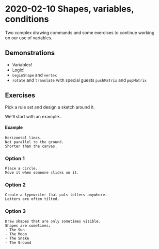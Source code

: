 # 2020-02-10 Shapes, variables, conditions

Two complex drawing commands and some exercises to continue working on our use of variables.

## Demonstrations

- Variables!
- Logic!
- `beginShape` and `vertex`
- `rotate` and `translate` with special guests `pushMatrix` and `popMatrix`

## Exercises

Pick a rule set and design a sketch around it.

We'll start with an example...

#### Example

```
Horizontal lines.
Not parallel to the ground.
Shorter than the canvas.
```

### Option 1

```
Place a circle.
Move it when someone clicks on it.
```

### Option 2

```
Create a typewriter that puts letters anywhere.
Letters are often tilted.
```

### Option 3

```
Draw shapes that are only sometimes visible.
Shapes are sometimes:
- The Sun
- The Moon
- The Snake
- The Ground
```

